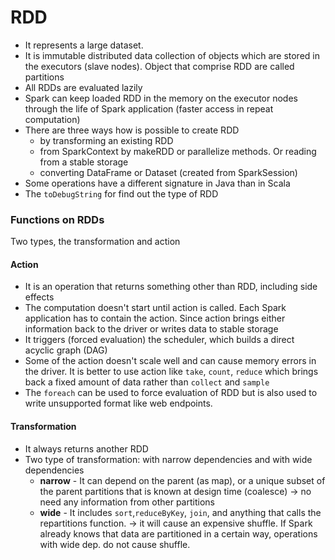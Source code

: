 RDD
======================

* It represents a large dataset.
* It is immutable distributed data collection of objects which are stored in the executors (slave nodes). Object that comprise RDD are called partitions
* All RDDs are evaluated lazily
* Spark can keep loaded RDD in the memory on the executor nodes through the life of Spark application (faster access in repeat computation)
* There are three ways how is possible to create RDD
  * by transforming an existing RDD
  * from SparkContext by makeRDD or parallelize methods. Or reading from a stable storage
  * converting DataFrame or Dataset (created from SparkSession) 
* Some operations have a different signature in Java than in Scala
* The `toDebugString` for find out the type of RDD

### Functions on RDDs
Two types, the transformation and action

#### Action
- It is an operation that returns something other than RDD, including side effects
- The computation doesn't start until action is called. Each Spark application has to contain the action. Since action brings either information back to the driver or writes data to stable storage
- It triggers (forced evaluation) the scheduler, which builds a direct acyclic graph (DAG)
- Some of the action doesn't scale well and can cause memory errors in the driver. It is better to use action like `take`, `count`, `reduce` which brings back a fixed amount of data rather than `collect` and `sample`
- The `foreach` can be used to force evaluation of RDD but is also used to write unsupported format like web endpoints.

#### Transformation
- It always returns another RDD
- Two type of transformation: with narrow dependencies and with wide dependencies
  - **narrow** - It can depend on the parent (as map), or a unique subset of the parent partitions that is known at design time (coalesce) -> no need any information from other partitions 
  - **wide** - It includes `sort`,`reduceByKey`, `join`, and anything that calls the repartitions function. -> it will cause an expensive shuffle. If Spark already knows that data are partitioned in a certain way, operations with wide dep. do not cause shuffle.
